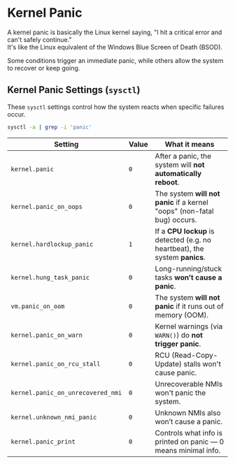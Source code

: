 # Kernel Panic

A kernel panic is basically the Linux kernel saying, "I hit a critical error and can't safely continue."  
It's like the Linux equivalent of the Windows Blue Screen of Death (BSOD).

Some conditions trigger an immediate panic, while others allow the system to recover 
or keep going. 

## Kernel Panic Settings (`sysctl`)
These `sysctl` settings control how the system reacts when specific failures occur.

```bash
sysctl -a | grep -i 'panic'
```

| Setting | Value | What it means |
|--------|-------|----------------|
| `kernel.panic` | `0` | After a panic, the system will **not automatically reboot**. |
| `kernel.panic_on_oops` | `0` | The system **will not panic** if a kernel "oops" (non-fatal bug) occurs. |
| `kernel.hardlockup_panic` | `1` | If a **CPU lockup** is detected (e.g. no heartbeat), the system **panics**. |
| `kernel.hung_task_panic` | `0` | Long-running/stuck tasks **won’t cause a panic**. |
| `vm.panic_on_oom` | `0` | The system **will not panic** if it runs out of memory (OOM). |
| `kernel.panic_on_warn` | `0` | Kernel warnings (via `WARN()`) do **not trigger panic**. |
| `kernel.panic_on_rcu_stall` | `0` | RCU (Read-Copy-Update) stalls won't cause panic. |
| `kernel.panic_on_unrecovered_nmi` | `0` | Unrecoverable NMIs won't panic the system. |
| `kernel.unknown_nmi_panic` | `0` | Unknown NMIs also won’t cause a panic. |
| `kernel.panic_print` | `0` | Controls what info is printed on panic — 0 means minimal info. |


